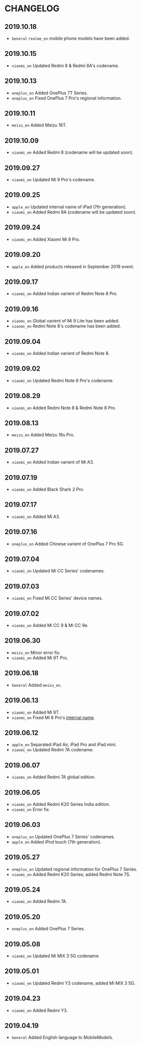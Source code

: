 # CHANGELOG
## 2019.10.18
- `General` `realme_en` mobile phone models have been added.
## 2019.10.15
- `xiaomi_en` Updated Redmi 8 & Redmi 8A's codename.
## 2019.10.13
- `oneplus_en` Added OnePlus 7T Series.
- `oneplus_en` Fixed OnePlus 7 Pro's regional information.
## 2019.10.11
- `meizu_en` Added Meizu 16T.
## 2019.10.09
- `xiaomi_en` Added Redmi 8 (codename will be updated soon).
## 2019.09.27
- `xiaomi_en` Updated Mi 9 Pro's codename.
## 2019.09.25
- `apple_en` Updated internal name of iPad (7th generation).
- `xiaomi_en` Added Redmi 8A (codename will be updated soon).
## 2019.09.24
- `xiaomi_en` Added Xiaomi Mi 9 Pro.
## 2019.09.20
- `apple_en` Added products released in September 2019 event.
## 2019.09.17
- `xiaomi_en` Added Indian varient of Redmi Note 8 Pro.
## 2019.09.16
- `xiaomi_en` Global varient of Mi 9 Lite has been added.
- `xiaomi_en` Redmi Note 8's codename has been added.
## 2019.09.04
- `xiaomi_en` Added Indian varient of Redmi Note 8.
## 2019.09.02
- `xiaomi_en` Updated Redmi Note 8 Pro's codename.
## 2019.08.29
- `xiaomi_en` Added Redmi Note 8 & Redmi Note 8 Pro.
## 2019.08.13
- `meizu_en` Added Meizu 16s Pro.
## 2019.07.27
- `xiaomi_en` Added Indian varient of Mi A3.
## 2019.07.19
- `xiaomi_en` Added Black Shark 2 Pro.
## 2019.07.17
- `xiaomi_en` Added Mi A3.
## 2019.07.16
- `oneplus_en` Added Chinese varient of OnePlus 7 Pro 5G.
## 2019.07.04
- `xiaomi_en` Updated Mi CC Series' codenames.
## 2019.07.03
- `xiaomi_en` Fixed Mi CC Series' device names.
## 2019.07.02
- `xiaomi_en` Added Mi CC 9 & Mi CC 9e.
## 2019.06.30
- `meizu_en` Minor error fix.
- `xiaomi_en` Added Mi 9T Pro.
## 2019.06.18
- `General` Added `meizu_en`.
## 2019.06.13
- `xiaomi_en` Added Mi 9T.
- `xiaomi_en` Fixed Mi 8 Pro's [internal name](https://i01.appmifile.com/webfile/globalimg/fr/Manual/Mi-8-Pro-FR.pdf).
## 2019.06.12
- `apple_en` Separated iPad Air, iPad Pro and iPad mini.
- `xiaomi_en` Updated Redmi 7A codename.
## 2019.06.07
- `xiaomi_en` Added Redmi 7A global edition.
## 2019.06.05
- `xiaomi_en` Added Redmi K20 Series India edition.
- `xiaomi_en` Error fix.
## 2019.06.03
- `oneplus_en` Updated OnePlus 7 Series' codenames.
- `apple_en` Added iPod touch (7th generation).
## 2019.05.27
- `oneplus_en` Updated regional information for OnePlus 7 Series.
- `xiaomi_en` Added Redmi K20 Series; added Redmi Note 7S.
## 2019.05.24
- `xiaomi_en` Added Redmi 7A.
## 2019.05.20
- `oneplus_en` Added OnePlus 7 Series.
## 2019.05.08
- `xiaomi_en` Updated Mi MIX 3 5G codename.
## 2019.05.01
- `xiaomi_en` Updated Redmi Y3 codename, added Mi MIX 3 5G.
## 2019.04.23
- `xiaomi_en` Added Redmi Y3.
## 2019.04.19
- `General` Added English language to MobileModels.
